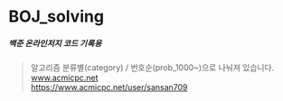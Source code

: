 ﻿# BOJ_solving
##### 백준 온라인저지 코드 기록용<br>
>알고리즘 분류별(category) /  번호순(prob_1000~)으로 나눠져 있습니다. <br>
www.acmicpc.net<br>
https://www.acmicpc.net/user/sansan709<br>
